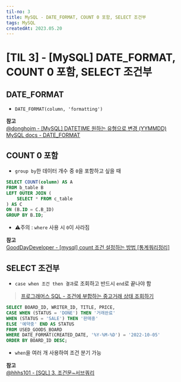 ```yaml
---
til-no: 3
title: MySQL - DATE_FORMAT, COUNT 0 포함, SELECT 조건부
tags: MySQL
createdAt: 2023.05.20
---
```


# [TIL 3] - [MySQL] DATE_FORMAT, COUNT 0 포함, SELECT 조건부

## DATE_FORMAT

- `DATE_FORMAT(column, 'formatting')`

**참고**\
[@donghoim - [MySQL] DATETIME 원하는 유형으로 변경 (YYMMDD)](https://velog.io/@donghoim/MySQL-DATETIME-%EC%9B%90%ED%95%98%EB%8A%94-%EC%9C%A0%ED%98%95%EC%9C%BC%EB%A1%9C-%EB%B3%80%EA%B2%BD-YYMMDD)\
[MySQL docs - DATE_FORMAT](https://dev.mysql.com/doc/refman/8.0/en/date-and-time-functions.html#function_date-format)

## COUNT 0 포함

- `group by`한 데이터 개수 중 `0`을 포함하고 싶을 때

```sql
SELECT COUNT(column) AS A
FROM b_table B
LEFT OUTER JOIN (
    SELECT * FROM c_table
) AS C
ON (B.ID = C.B_ID)
GROUP BY B.ID;
```

- ⚠주의 : `where` 사용 시 `0`이 사라짐

**참고**\
[GoodDayDeveloper - [mysql] count 조건 설정하는 방법 [통계쿼리정리]](https://chobopark.tistory.com/117)

## SELECT 조건부

- `case when 조건 then 결과`로 조회하고 반드시 `end`로 끝나야 함

> [프로그래머스 SQL - 조건에 부합하는 중고거래 상태 조회하기](https://school.programmers.co.kr/learn/courses/30/lessons/164672)

```sql
SELECT BOARD_ID, WRITER_ID, TITLE, PRICE,
CASE WHEN (STATUS = 'DONE') THEN '거래완료'
WHEN (STATUS = 'SALE') THEN '판매중'
ELSE '예약중' END AS STATUS
FROM USED_GOODS_BOARD
WHERE DATE_FORMAT(CREATED_DATE, '%Y-%M-%D') = '2022-10-05'
ORDER BY BOARD_ID DESC;
```

- `when`을 여러 개 사용하여 조건 분기 가능

**참고**\
[@hhhs101 - [SQL] 3. 조건문~서브쿼리](https://velog.io/@hhhs101/SQL-3.-%EC%A1%B0%EA%B1%B4%EB%AC%B8)
